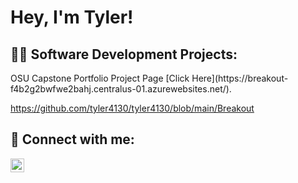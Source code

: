 <h1>Hey, I'm Tyler! </h1>

<h2>👨‍💻 Software Development Projects:</h2>
OSU Capstone Portfolio Project Page [Click Here](https://breakout-f4b2g2bwfwe2bahj.centralus-01.azurewebsites.net/).

https://github.com/tyler4130/tyler4130/blob/main/Breakout
<h2> 🤳 Connect with me:</h2>

[<img align="left" alt="JohnKinkade | LinkedIn" width="22px" src="https://cdn.jsdelivr.net/npm/simple-icons@v3/icons/linkedin.svg" />][linkedin]

[linkedin]: https://www.linkedin.com/in/johnkinkade/


